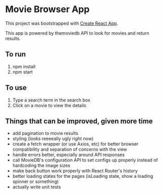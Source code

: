 # Movie Browser App

This project was bootstrapped with [Create React App](https://github.com/facebook/create-react-app).

This app is powered by themoviedb API to look for movies and return results.

## To run

1. npm install
2. npm start

## To use

1. Type a search term in the search box
2. Click on a movie to view the details

## Things that can be improved, given more time

- add pagination to movie results
- styling (looks reeeeally ugly right now)
- create a fetch wrapper (or use Axios, etc) for better browser compatibility and separation of concerns with the view
- handle errors better, especially around API responses
- call MovieDB's configuration API to set configs up properly instead of hardcoding the image sizes
- make back button work properly with React Router's history
- better loading states for the pages (isLoading state, show a loading spinner or something)
- actually write unit tests
